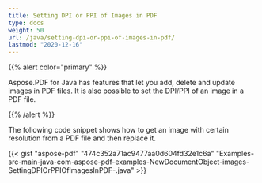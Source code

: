 ```yaml
---
title: Setting DPI or PPI of Images in PDF
type: docs
weight: 50
url: /java/setting-dpi-or-ppi-of-images-in-pdf/
lastmod: "2020-12-16"
---
```


{{% alert color="primary" %}} 

Aspose.PDF for Java has features that let you add, delete and update images in PDF files. It is also possible to set the DPI/PPI of an image in a PDF file.

{{% /alert %}} 

The following code snippet shows how to get an image with certain resolution from a PDF file and then replace it.

{{< gist "aspose-pdf" "474c352a71ac9477aa0d604fd32e1c6a" "Examples-src-main-java-com-aspose-pdf-examples-NewDocumentObject-images-SettingDPIOrPPIOfImagesInPDF-.java" >}}
